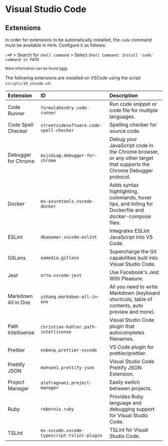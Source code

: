 # Visual Studio Code

## Extensions

In order for extensions to be automatically installed, the `code` command must be available in `PATH`. Configure it as follows:

`⇧⌘P` > Search for `shell command` > Select `Shell Command: Install 'code' command in PATH`

<sub>More information can be found [here](https://code.visualstudio.com/docs/setup/mac#_launching-from-the-command-line).</sub>

The following extensions are installed on VSCode using the script `scripts/10_vscode.sh`:

|Extension|ID|Description|
|:--------|:-|:----------|
|Code Runner|`formulahendry.code-runner`|Run code snippet or code file for multiple languages.|
|Code Spell Checker|`streetsidesoftware.code-spell-checker`|Spelling checker for source code.|
|Debugger for Chrome|`msjsdiag.debugger-for-chrome`|Debug your JavaScript code in the Chrome browser, or any other target that supports the Chrome Debugger protocol.|
|Docker|`ms-azuretools.vscode-docker`|Adds syntax highlighting, commands, hover tips, and linting for Dockerfile and docker-compose files.|
|ESLint|`dbaeumer.vscode-eslint`|Integrates ESLint JavaScript into VS Code.|
|GitLens|`eamodio.gitlens`|Supercharge the Git capabilities built into Visual Studio Code.|
|Jest|`orta.vscode-jest`|Use Facebook's Jest With Pleasure.|
|Markdown All in One|`yzhang.markdown-all-in-one`|All you need to write Markdown (keyboard shortcuts, table of contents, auto preview and more).|
|Path Intellisense|`christian-kohler.path-intellisense`|Visual Studio Code plugin that autocompletes filenames.|
|Prettier|`esbenp.prettier-vscode`|VS Code plugin for prettier/prettier.|
|Prettify JSON|`mohsen1.prettify-json`|Visual Studio Code Prettify JSON Extension.|
|Project Manager|`alefragnani.project-manager`|Easily switch between projects.|
|Ruby|`rebornix.ruby`|Provides Ruby language and debugging support for Visual Studio Code.|
|TSLint|`ms-vscode.vscode-typescript-tslint-plugin`|TSLint for Visual Studio Code.|